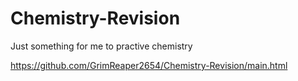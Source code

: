 # Chemistry-Revision
Just something for me to practive chemistry

https://github.com/GrimReaper2654/Chemistry-Revision/main.html
